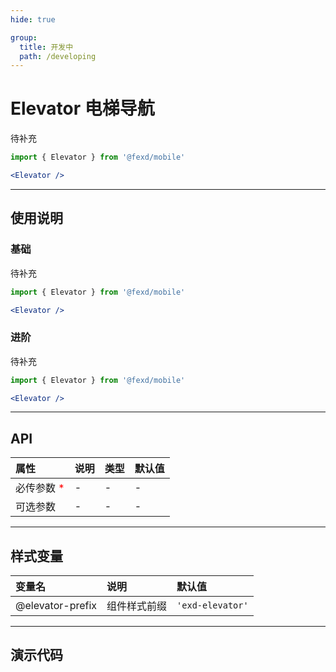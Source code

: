 ```yaml
---
hide: true

group:
  title: 开发中
  path: /developing
---
```


# Elevator 电梯导航 <ImportCost name="Elevator" />

待补充

<!-- prettier-ignore -->
```jsx | pure
import { Elevator } from '@fexd/mobile'

<Elevator />
```

---

## 使用说明

### 基础

待补充

<!-- prettier-ignore -->
```jsx | pure
import { Elevator } from '@fexd/mobile'

<Elevator />
```

### 进阶

待补充

<!-- prettier-ignore -->
```jsx | pure
import { Elevator } from '@fexd/mobile'

<Elevator />
```

---

## API

| 属性                                         | 说明 | 类型 | 默认值 |
| :------------------------------------------- | :--- | :--- | :----- |
| 必传参数 <span style="color: red;">\*</span> | -    | -    | -      |
| 可选参数                                     | -    | -    | -      |

---

## 样式变量

| 变量名           | 说明         | 默认值           |
| :--------------- | :----------- | :--------------- |
| @elevator-prefix | 组件样式前缀 | `'exd-elevator'` |

---

## 演示代码

<code src="./demos/demo1/index.tsx" />
